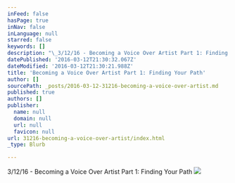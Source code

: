 ```yaml
---
inFeed: false
hasPage: true
inNav: false
inLanguage: null
starred: false
keywords: []
description: "\_3/12/16 - Becoming a Voice Over Artist Part 1: Finding Your Path"
datePublished: '2016-03-12T21:30:32.067Z'
dateModified: '2016-03-12T21:30:21.988Z'
title: 'Becoming a Voice Over Artist Part 1: Finding Your Path'
author: []
sourcePath: _posts/2016-03-12-31216-becoming-a-voice-over-artist.md
published: true
authors: []
publisher:
  name: null
  domain: null
  url: null
  favicon: null
url: 31216-becoming-a-voice-over-artist/index.html
_type: Blurb

---
```

3/12/16 - Becoming a Voice Over Artist Part 1: Finding Your Path
![](https://the-grid-user-content.s3-us-west-2.amazonaws.com/dc9ac4db-71d3-4757-ba99-812246d6be23.jpg)